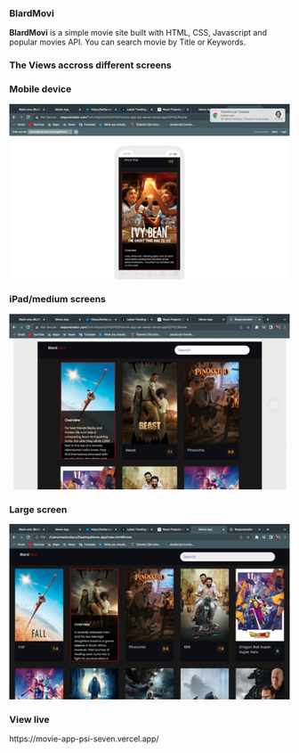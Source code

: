 ### BlardMovi
<p><b>BlardMovi</b> is a simple movie site built with HTML, CSS, Javascript and popular movies API. You can search movie by Title or Keywords.</p>


### The Views accross different screens <br>


### Mobile device
<img src="./images/blardMovi-sm.png" alt="sm-screen" width="" height="">

### iPad/medium screens
<img src="./images/blardMovi-md.png" alt="md-screen" width="" height="">

### Large screen
<img src="./images/blardMovi-lg.png" alt="lg-screen" width="" height="">

### View live
<p>https://movie-app-psi-seven.vercel.app/</p>
